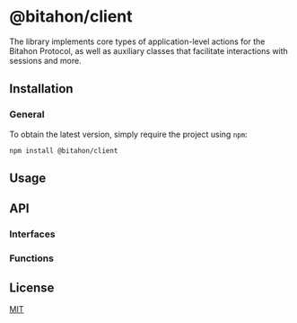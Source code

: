 # @bitahon/client

The library implements core types of application-level actions for the Bitahon Protocol, as well as auxiliary classes that facilitate interactions with sessions and more.

## Installation

### General

To obtain the latest version, simply require the project using `npm`:

```shell
npm install @bitahon/client
```

## Usage

## API

### Interfaces

### Functions

## License

[MIT](LICENSE)
